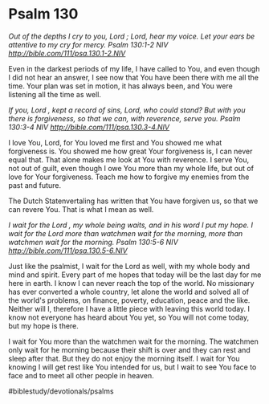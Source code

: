 # Psalm 130
*Out of the depths I cry to you, Lord ; Lord, hear my voice. Let your ears be attentive to my cry for mercy.*
*Psalm 130:1-2 NIV*
*http://bible.com/111/psa.130.1-2.NIV*

Even in the darkest periods of my life, I have called to You, and even though I did not hear an answer, I see now that You have been there with me all the time. Your plan was set in motion, it has always been, and You were listening all the time as well.

*If you, Lord , kept a record of sins, Lord, who could stand? But with you there is forgiveness, so that we can, with reverence, serve you.*
*Psalm 130:3-4 NIV*
*http://bible.com/111/psa.130.3-4.NIV*

I love You, Lord, for You loved me first and You showed me what forgiveness is. You showed me how great Your forgiveness is, I can never equal that. That alone makes me look at You with reverence.
I serve You, not out of guilt, even though I owe You more than my whole life, but out of love for Your forgiveness.
Teach me how to forgive my enemies from the past and future.

The Dutch Statenvertaling has written that You have forgiven us, so that we can revere You. That is what I mean as well. 

*I wait for the Lord , my whole being waits, and in his word I put my hope. I wait for the Lord more than watchmen wait for the morning, more than watchmen wait for the morning.*
*Psalm 130:5-6 NIV*
*http://bible.com/111/psa.130.5-6.NIV*

Just like the psalmist, I wait for the Lord as well, with my whole body and mind and spirit. Every part of me hopes that today will be the last day for me here in earth.
I know I can never reach the top of the world. No missionary has ever converted a whole country, let alone the world and solved all of the world's problems, on finance, poverty, education, peace and the like. Neither will I, therefore I have a little piece with leaving this world today.
I know not everyone has heard about You yet, so You will not come today, but my hope is there.

I wait for You more than the watchmen wait for the morning. The watchmen only wait for he morning because their shift is over and they can rest and sleep after that. But they do not enjoy the morning itself.
I wait for You knowing I will get rest like You intended for us, but I wait to see You face to face and to meet all other people in heaven.

#biblestudy/devotionals/psalms
